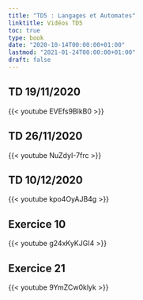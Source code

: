 ```yaml
---
title: "TD5 : Langages et Automates"
linktitle: Vidéos TD5
toc: true
type: book
date: "2020-10-14T00:00:00+01:00"
lastmod: "2021-01-24T00:00:00+01:00"
draft: false
---
```


## TD 19/11/2020

{{< youtube EVEfs9BlkB0 >}}

## TD 26/11/2020

{{< youtube NuZdyI-7frc >}}

## TD 10/12/2020

{{< youtube kpo4OyAJB4g >}}

## Exercice 10

{{< youtube g24xKyKJGI4 >}}

## Exercice 21

{{< youtube 9YmZCw0klyk >}}
